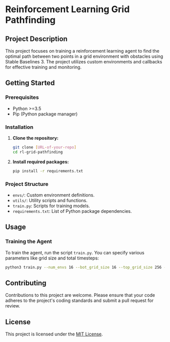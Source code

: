 # Reinforcement Learning Grid Pathfinding

## Project Description
This project focuses on training a reinforcement learning agent to find the optimal path between two points in a grid environment with obstacles using Stable Baselines 3. The project utilizes custom environments and callbacks for effective training and monitoring.

## Getting Started

### Prerequisites
- Python >=3.5
- Pip (Python package manager)

### Installation
1. **Clone the repository:**
   ```bash
   git clone [URL-of-your-repo]
   cd rl-grid-pathfinding
   ```

2. **Install required packages:**
   ```bash
   pip install -r requirements.txt
   ```

### Project Structure
- `envs/`: Custom environment definitions.
- `utils/`: Utility scripts and functions.
- `train.py`: Scripts for training models.
- `requirements.txt`: List of Python package dependencies.

## Usage

### Training the Agent
To train the agent, run the script `train.py`. You can specify various parameters like grid size and total timesteps:

```bash
python3 train.py --num_envs 16 --bot_grid_size 16 --top_grid_size 256 --total_timesteps 5000000
```

## Contributing
Contributions to this project are welcome. Please ensure that your code adheres to the project's coding standards and submit a pull request for review.

## License
This project is licensed under the [MIT License](LICENSE).